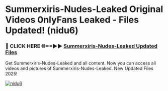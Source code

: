 # Summerxiris-Nudes-Leaked Original Videos 0nlyFans Leaked - Files Updated! (nidu6)

<h3>🔴 CLICK HERE 🌐==►► <a href="https://tinyurl.com/4mcuefdz" rel="nofollow">Summerxiris-Nudes-Leaked Updated Files</a></h3>

Get Summerxiris-Nudes-Leaked and all content. Now you can access all videos and pictures of Summerxiris-Nudes-Leaked. New Updated Files 2025!

[![nidu6](https://i.imgur.com/StAQSOY.gif)](https://tinyurl.com/4mcuefdz)
